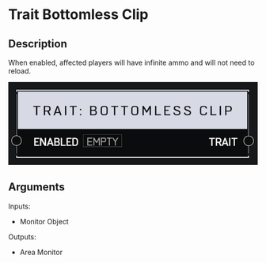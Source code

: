 # Trait Bottomless Clip

## Description

When enabled, affected players will have infinite ammo and will not need to reload.

![Area Monitor](../../.gitbook/assets/images/scripting/traits/trait-bottomless-clip.png)

## Arguments

Inputs:

* Monitor Object

Outputs:

* Area Monitor
